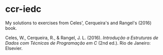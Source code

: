 # ccr-iedc
My solutions to exercises from Celes', Cerqueira's and Rangel's (2016) book.

Celes, W., Cerqueira, R., & Rangel, J. L. (2016). *Introdução a Estruturas de Dados com Técnicas de Programação em C* (2nd ed.). Rio de Janeiro: Elsevier.
